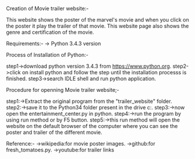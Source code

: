 Creation of Movie trailer website:-

   This website shows the poster of the marvel's movie and when you click on the poster it play the trailer of that movie. This website page also shows the genre and certification of the movie.


Requirements:-
	      -> Python 3.4.3 version
	      
Process of Installation of Python:-

step1->download python version 3.4.3 from https://www.python.org.
step2->click on install python and follow the step until the installation processs is finished.
step3->search IDLE shell and run python application.

Procedure for openning Movie trailer website;-

step1:->Extract the original program from the "trailer_website" folder.
step2:->save it to the Python34 folder present in the drive c:.
step3:->now open the entertainment_center.py in python.
step4:->run the program by using run method or by F5 button.
step5:->this run method will open the website on the default browser of the computer where you can see the poster and trailer of the different movie.

Reference:-
	   ->wikipedia:for movie poster images.
	   ->github:for fresh_tomatoes.py.
	   ->youtube:for trailer links   